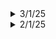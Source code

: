 <details>
  <summary>3/1/25</summary>

  # Key Learnings
</details>

<details>
  <summary>2/1/25</summary>

  # Key Learnings
  ## Python
  - Object Oriented Programming
  ## College Stuff
  - Linear Code Blocks: Need to write code for this, concept of syndrome and which bit is most likely wrong
  - Design of FIR filters, Gibb's phenomenon
  - VLSI: pipelining approach and its advantages and disadvantages, parallelization (hardware replication), switching (dynamic power dissipation), adiabatic logic circuits
  - RF Circuits: Couplers, Wilkinson's power divider
</details>
